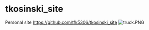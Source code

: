 # tkosinski_site
Personal site
<https://github.com/tfk5306/tkosinski_site>
<img src="racing.PNG" alt="truck.PNG">
